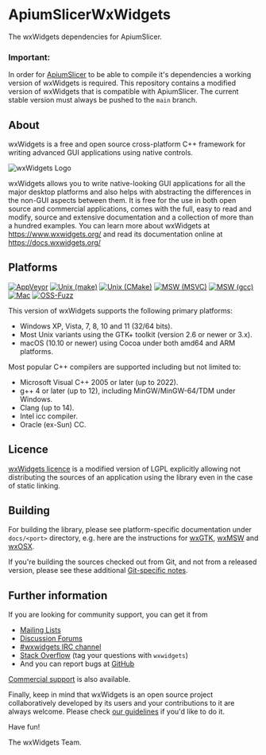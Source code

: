 # ApiumSlicerWxWidgets
The wxWidgets dependencies for ApiumSlicer.

### Important:
In order for [ApiumSlicer](https://github.com/Apium3D/ApiumSlicer) to be able to compile
it's dependencies a working version of wxWidgets is required. This repository contains a
modified version of wxWidgets that is compatible with ApiumSlicer. The current stable
version must always be pushed to the `main` branch.

About
-----

wxWidgets is a free and open source cross-platform C++ framework
for writing advanced GUI applications using native controls.

![wxWidgets Logo](https://www.wxwidgets.org/assets/img/header-logo.png)

wxWidgets allows you to write native-looking GUI applications for
all the major desktop platforms and also helps with abstracting
the differences in the non-GUI aspects between them. It is free
for the use in both open source and commercial applications, comes
with the full, easy to read and modify, source and extensive
documentation and a collection of more than a hundred examples.
You can learn more about wxWidgets at https://www.wxwidgets.org/
and read its documentation online at https://docs.wxwidgets.org/


Platforms
---------

[![AppVeyor](https://img.shields.io/appveyor/build/wxWidgets/wxWidgets/master?label=AppVeyor&logo=appveyor)](https://ci.appveyor.com/project/wxWidgets/wxwidgets)
[![Unix (make)](https://github.com/wxWidgets/wxWidgets/actions/workflows/ci.yml/badge.svg)](https://github.com/wxWidgets/wxWidgets/actions/workflows/ci.yml)
[![Unix (CMake)](https://github.com/wxWidgets/wxWidgets/actions/workflows/ci_cmake.yml/badge.svg)](https://github.com/wxWidgets/wxWidgets/actions/workflows/ci_cmake.yml)
[![MSW (MSVC)](https://github.com/wxWidgets/wxWidgets/actions/workflows/ci_msw.yml/badge.svg)](https://github.com/wxWidgets/wxWidgets/actions/workflows/ci_msw.yml)
[![MSW (gcc)](https://github.com/wxWidgets/wxWidgets/actions/workflows/ci_msw_cross.yml/badge.svg)](https://github.com/wxWidgets/wxWidgets/actions/workflows/ci_msw_cross.yml)
[![Mac](https://github.com/wxWidgets/wxWidgets/actions/workflows/ci_mac.yml/badge.svg)](https://github.com/wxWidgets/wxWidgets/actions/workflows/ci_mac.yml)
[![OSS-Fuzz](https://oss-fuzz-build-logs.storage.googleapis.com/badges/wxwidgets.svg)](https://bugs.chromium.org/p/oss-fuzz/issues/list?sort=-opened&can=1&q=proj:wxwidgets)

This version of wxWidgets supports the following primary platforms:

- Windows XP, Vista, 7, 8, 10 and 11 (32/64 bits).
- Most Unix variants using the GTK+ toolkit (version 2.6 or newer or 3.x).
- macOS (10.10 or newer) using Cocoa under both amd64 and ARM platforms.

Most popular C++ compilers are supported including but not limited to:

- Microsoft Visual C++ 2005 or later (up to 2022).
- g++ 4 or later (up to 12), including MinGW/MinGW-64/TDM under Windows.
- Clang (up to 14).
- Intel icc compiler.
- Oracle (ex-Sun) CC.


Licence
-------

[wxWidgets licence](https://github.com/wxWidgets/wxWidgets/blob/master/docs/licence.txt)
is a modified version of LGPL explicitly allowing not distributing the sources
of an application using the library even in the case of static linking.


Building
--------

For building the library, please see platform-specific documentation under
`docs/<port>` directory, e.g. here are the instructions for
[wxGTK](docs/gtk/install.md), [wxMSW](docs/msw/install.md) and
[wxOSX](docs/osx/install.md).

If you're building the sources checked out from Git, and not from a released
version, please see these additional [Git-specific notes](README-GIT.md).


Further information
-------------------

If you are looking for community support, you can get it from

- [Mailing Lists](https://www.wxwidgets.org/support/mailing-lists/)
- [Discussion Forums](https://forums.wxwidgets.org/)
- [#wxwidgets IRC channel](https://www.wxwidgets.org/support/irc/)
- [Stack Overflow](https://stackoverflow.com/questions/tagged/wxwidgets)
  (tag your questions with `wxwidgets`)
- And you can report bugs at [GitHub](https://github.com/wxWidgets/wxWidgets/issues/new/choose)

[Commercial support](https://www.wxwidgets.org/support/commercial/) is also
available.

Finally, keep in mind that wxWidgets is an open source project collaboratively
developed by its users and your contributions to it are always welcome. Please
check [our guidelines](.github/CONTRIBUTING.md) if you'd like to do it.


Have fun!

The wxWidgets Team.
